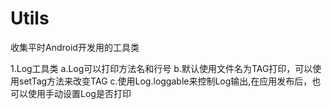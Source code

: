 # Utils
收集平时Android开发用的工具类

1.Log工具类
a.Log可以打印方法名和行号
b.默认使用文件名为TAG打印，可以使用setTag方法来改变TAG
c.使用Log.loggable来控制Log输出,在应用发布后，也可以使用手动设置Log是否打印
